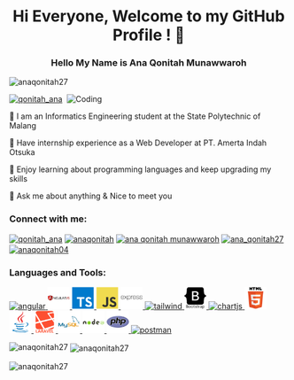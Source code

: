 <h1 align="center">Hi Everyone, Welcome to my GitHub Profile ! 👋</h1>
<h3 align="center">Hello My Name is Ana Qonitah Munawwaroh</h3>

<p align="left"> <img src="https://komarev.com/ghpvc/?username=anaqonitah27&label=Profile%20views&color=0e75b6&style=flat" alt="anaqonitah27" /> </p>

<img align="right" alt="Coding" width="400" src="https://cdn.dribbble.com/users/1162077/screenshots/3917576/support.gif">
<p align="left"> <a href="https://twitter.com/qonitah_ana" target="blank"><img src="https://img.shields.io/twitter/follow/qonitah_ana?logo=twitter&style=for-the-badge" alt="qonitah_ana" /></a> </p>

🏫 I am an Informatics Engineering student at the State Polytechnic of Malang

🔭 Have internship experience as a Web Developer at PT. Amerta Indah Otsuka

🌱 Enjoy learning about programming languages and keep upgrading my skills

🤝 Ask me about anything & Nice to meet you

<h3 align="left">Connect with me:</h3>
<p align="left">
<a href="https://twitter.com/qonitah_ana" target="blank"><img align="center" src="https://raw.githubusercontent.com/rahuldkjain/github-profile-readme-generator/master/src/images/icons/Social/twitter.svg" alt="qonitah_ana" height="30" width="40" /></a>
<a href="https://linkedin.com/in/anaqonitah" target="blank"><img align="center" src="https://raw.githubusercontent.com/rahuldkjain/github-profile-readme-generator/master/src/images/icons/Social/linked-in-alt.svg" alt="anaqonitah" height="30" width="40" /></a>
<a href="https://fb.com/ana qonitah munawwaroh" target="blank"><img align="center" src="https://raw.githubusercontent.com/rahuldkjain/github-profile-readme-generator/master/src/images/icons/Social/facebook.svg" alt="ana qonitah munawwaroh" height="30" width="40" /></a>
<a href="https://instagram.com/ana_qonitah27" target="blank"><img align="center" src="https://raw.githubusercontent.com/rahuldkjain/github-profile-readme-generator/master/src/images/icons/Social/instagram.svg" alt="ana_qonitah27" height="30" width="40" /></a>
<a href="https://www.hackerrank.com/anaqonitah04" target="blank"><img align="center" src="https://raw.githubusercontent.com/rahuldkjain/github-profile-readme-generator/master/src/images/icons/Social/hackerrank.svg" alt="anaqonitah04" height="30" width="40" /></a>
  
</p>
<h3 align="left">Languages and Tools:</h3>
<p align="left"> <a href="https://angular.io" target="_blank" rel="noreferrer"> <img src="https://angular.io/assets/images/logos/angular/angular.svg" alt="angular" width="40" height="40"/> </a> 
<a href="https://angular.io" target="_blank" rel="noreferrer"> <img src="https://raw.githubusercontent.com/devicons/devicon/master/icons/angularjs/angularjs-original-wordmark.svg" alt="angularjs" width="40" height="40"/> </a> 
<a href="https://www.typescriptlang.org/" target="_blank" rel="noreferrer"> <img src="https://raw.githubusercontent.com/devicons/devicon/master/icons/typescript/typescript-original.svg" alt="typescript" width="40" height="40"/> </a> 
<a href="https://developer.mozilla.org/en-US/docs/Web/JavaScript" target="_blank" rel="noreferrer"> <img src="https://raw.githubusercontent.com/devicons/devicon/master/icons/javascript/javascript-original.svg" alt="javascript" width="40" height="40"/> </a>
<a href="https://expressjs.com" target="_blank" rel="noreferrer"> <img src="https://raw.githubusercontent.com/devicons/devicon/master/icons/express/express-original-wordmark.svg" alt="express" width="40" height="40"/> </a>  
<a href="https://tailwindcss.com/" target="_blank" rel="noreferrer"> <img src="https://www.vectorlogo.zone/logos/tailwindcss/tailwindcss-icon.svg" alt="tailwind" width="40" height="40"/> </a> 
<a href="https://getbootstrap.com" target="_blank" rel="noreferrer"> <img src="https://raw.githubusercontent.com/devicons/devicon/master/icons/bootstrap/bootstrap-plain-wordmark.svg" alt="bootstrap" width="40" height="40"/> </a> 
<a href="https://www.chartjs.org" target="_blank" rel="noreferrer"> <img src="https://www.chartjs.org/media/logo-title.svg" alt="chartjs" width="40" height="40"/> </a> 
<a href="https://www.w3.org/html/" target="_blank" rel="noreferrer"> <img src="https://raw.githubusercontent.com/devicons/devicon/master/icons/html5/html5-original-wordmark.svg" alt="html5" width="40" height="40"/> </a> 
<a href="https://www.java.com" target="_blank" rel="noreferrer"> <img src="https://raw.githubusercontent.com/devicons/devicon/master/icons/java/java-original.svg" alt="java" width="40" height="40"/> </a> 
<a href="https://laravel.com/" target="_blank" rel="noreferrer"> <img src="https://raw.githubusercontent.com/devicons/devicon/master/icons/laravel/laravel-plain-wordmark.svg" alt="laravel" width="40" height="40"/> </a> 
<a href="https://www.mysql.com/" target="_blank" rel="noreferrer"> <img src="https://raw.githubusercontent.com/devicons/devicon/master/icons/mysql/mysql-original-wordmark.svg" alt="mysql" width="40" height="40"/> </a> 
<a href="https://nodejs.org" target="_blank" rel="noreferrer"> <img src="https://raw.githubusercontent.com/devicons/devicon/master/icons/nodejs/nodejs-original-wordmark.svg" alt="nodejs" width="40" height="40"/> </a> 
<a href="https://www.php.net" target="_blank" rel="noreferrer"> <img src="https://raw.githubusercontent.com/devicons/devicon/master/icons/php/php-original.svg" alt="php" width="40" height="40"/> </a> 
<a href="https://postman.com" target="_blank" rel="noreferrer"> <img src="https://www.vectorlogo.zone/logos/getpostman/getpostman-icon.svg" alt="postman" width="40" height="40"/> </a> 
</p>

<p><img align="left" src="https://github-readme-stats.vercel.app/api/top-langs?username=anaqonitah27&show_icons=true&locale=en&layout=compact" alt="anaqonitah27" /></p>

<p>&nbsp;<img align="center" src="https://github-readme-stats.vercel.app/api?username=anaqonitah27&show_icons=true&locale=en" alt="anaqonitah27" /></p>

<p><img align="center" src="https://github-readme-streak-stats.herokuapp.com/?user=anaqonitah27&" alt="anaqonitah27" /></p>

